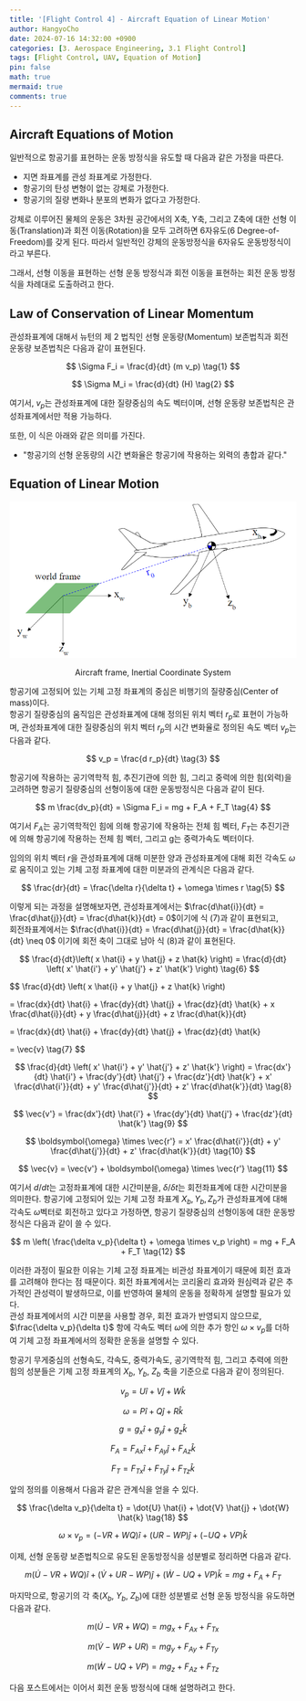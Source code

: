 ```yaml
---
title: '[Flight Control 4] - Aircraft Equation of Linear Motion'
author: HangyoCho
date: 2024-07-16 14:32:00 +0900
categories: [3. Aerospace Engineering, 3.1 Flight Control]
tags: [Flight Control, UAV, Equation of Motion]
pin: false
math: true
mermaid: true
comments: true
---
```


## Aircraft Equations of Motion 

일반적으로 항공기를 표현하는 운동 방정식을 유도할 때 다음과 같은 가정을 따른다.
- 지면 좌표계를 관성 좌표계로 가정한다.
- 항공기의 탄성 변형이 없는 강체로 가정한다.
- 항공기의 질량 변화나 분포의 변화가 없다고 가정한다.

강체로 이루어진 물체의 운동은 3차원 공간에서의 X축, Y축, 그리고 Z축에 대한 선형 이동(Translation)과 회전 이동(Rotation)을 모두 고려하면 6자유도(6 Degree-of-Freedom)를 갖게 된다. 따라서 일반적인 강체의 운동방정식을 6자유도 운동방정식이라고 부른다.

그래서, 선형 이동을 표현하는 선형 운동 방정식과 회전 이동을 표현하는 회전 운동 방정식을 차례대로 도출하려고 한다.

## Law of Conservation of Linear Momentum

관성좌표계에 대해서 뉴턴의 제 2 법칙인 선형 운동량(Momentum) 보존법칙과 회전 운동량 보존법칙은 다음과 같이 표현된다.

$$
\Sigma F_i = \frac{d}{dt} (m v_p)
\tag{1}
$$

$$
\Sigma M_i = \frac{d}{dt} (H)
\tag{2}
$$

여기서, $v_p$는 관성좌표계에 대한 질량중심의 속도 벡터이며, 선형 운동량 보존법칙은 관성좌표계에서만 적용 가능하다.
 
또한, 이 식은 아래와 같은 의미를 가진다.  

- "항공기의 선형 운동량의 시간 변화율은 항공기에 작용하는 외력의 총합과 같다."

## Equation of Linear Motion
<div style="text-align: center;">
  <img src="./image/flight control/air_in_inertial.png" alt="Aircraft frame, Inertial Coordinate System"/>
  <p>Aircraft frame, Inertial Coordinate System</p>
</div>

항공기에 고정되어 있는 기체 고정 좌표계의 중심은 비행기의 질량중심(Center of mass)이다.     
항공기 질량중심의 움직임은 관성좌표계에 대해 정의된 위치 벡터 $r_p$로 표현이 가능하며,
관성좌표계에 대한 질량중심의 위치 벡터 $r_p$의 시간 변화율로 정의된 속도 벡터 $v_p$는 다음과 같다.

$$
v_p = \frac{d r_p}{dt}
\tag{3}
$$

항공기에 작용하는 공기역학적 힘, 추진기관에 의한 힘, 그리고 중력에 의한 힘(외력)을 고려하면 항공기 질량중심의 선형이동에 대한 운동방정식은 다음과 같이 된다.

$$
m \frac{dv_p}{dt} = \Sigma F_i = mg + F_A + F_T
\tag{4}
$$

여기서 $F_A$는 공기역학적인 힘에 의해 항공기에 작용하는 전체 힘 벡터, $F_T$는 추진기관에 의해 항공기에 작용하는 전체 힘 벡터, 그리고 g는 중력가속도 벡터이다.


임의의 위치 벡터 $r$을 관성좌표계에 대해 미분한 양과 관성좌표계에 대해 회전 각속도 $\omega$로 움직이고 있는 기체 고정 좌표계에 대한 미분과의 관계식은 다음과 같다.  

$$
\frac{dr}{dt} = \frac{\delta r}{\delta t} + \omega \times r
\tag{5}
$$

이렇게 되는 과정을 설명해보자면, 관성좌표계에서는 $\frac{d\hat{i}}{dt} = \frac{d\hat{j}}{dt} = \frac{d\hat{k}}{dt} = 0$이기에 식 (7)과 같이 표현되고,  
회전좌표계에서는  $\frac{d\hat{i}}{dt} = \frac{d\hat{j}}{dt} = \frac{d\hat{k}}{dt} \neq 0$ 이기에 회전 축이 그대로 남아 식 (8)과 같이 표현된다.
 
$$
\frac{d}{dt}\left( x \hat{i} + y \hat{j} + z \hat{k} \right) = \frac{d}{dt} \left( x' \hat{i'} + y' \hat{j'} + z' \hat{k'} \right)
\tag{6}
$$

$$
\frac{d}{dt} \left( x \hat{i} + y \hat{j} + z \hat{k} \right)

=  \frac{dx}{dt} \hat{i} + \frac{dy}{dt} \hat{j}  + \frac{dz}{dt} \hat{k} + x \frac{d\hat{i}}{dt} + y \frac{d\hat{j}}{dt} + z \frac{d\hat{k}}{dt} 

= \frac{dx}{dt} \hat{i} + \frac{dy}{dt} \hat{j} + \frac{dz}{dt} \hat{k}

= \vec{v}
\tag{7}
$$

$$
\frac{d}{dt} \left( x' \hat{i'} + y' \hat{j'} + z' \hat{k'} \right) = \frac{dx'}{dt} \hat{i'} + \frac{dy'}{dt} \hat{j'} + \frac{dz'}{dt} \hat{k'} + x' \frac{d\hat{i'}}{dt} + y' \frac{d\hat{j'}}{dt} + z' \frac{d\hat{k'}}{dt}
\tag{8}
$$

$$
\vec{v'} = \frac{dx'}{dt} \hat{i'} + \frac{dy'}{dt} \hat{j'} + \frac{dz'}{dt} \hat{k'}
\tag{9}
$$

$$
\boldsymbol{\omega} \times \vec{r'} = x' \frac{d\hat{i'}}{dt} + y' \frac{d\hat{j'}}{dt} + z' \frac{d\hat{k'}}{dt} 
\tag{10}
$$

$$
\vec{v} = \vec{v'} +  \boldsymbol{\omega} \times \vec{r'}
\tag{11}
$$


여기서 $d/dt$는 고정좌표계에 대한 시간미분을, $\delta/\delta t$는 회전좌표계에 대한 시간미분을 의미한다.
항공기에 고정되어 있는 기체 고정 좌표계 $X_b, Y_b, Z_b$가 관성좌표계에 대해 각속도 $\omega$벡터로 회전하고 있다고 가정하면, 항공기 질량중심의 선형이동에 대한 운동방정식은 다음과 같이 쓸 수 있다.

$$
m \left( \frac{\delta v_p}{\delta t} + \omega \times v_p \right) = mg + F_A + F_T
\tag{12}
$$

이러한 과정이 필요한 이유는 기체 고정 좌표계는 비관성 좌표계이기 때문에 회전 효과를 고려해야 한다는 점 때문이다. 회전 좌표계에서는 코리올리 효과와 원심력과 같은 추가적인 관성력이 발생하므로, 이를 반영하여 물체의 운동을 정확하게 설명할 필요가 있다.    
관성 좌표계에서의 시간 미분을 사용할 경우, 회전 효과가 반영되지 않으므로, $\frac{\delta v_p}{\delta t}$ 항에 각속도 벡터 $\omega$에 의한 추가 항인 $\omega \times v_p$를 더하여 기체 고정 좌표계에서의 정확한 운동을 설명할 수 있다.

항공기 무게중심의 선형속도, 각속도, 중력가속도, 공기역학적 힘, 그리고 추력에 의한 힘의 성분들은 기체 고정 좌표계의 $X_b$, $Y_b$, $Z_b$ 축을 기준으로 다음과 같이 정의된다.

$$
v_p = U \hat{i} + V \hat{j} + W \hat{k}
\tag{13}
$$

$$
\omega = P \hat{i} + Q \hat{j} + R \hat{k}
\tag{14}
$$

$$
g = g_x \hat{i} + g_y \hat{j} + g_z \hat{k}
\tag{15}
$$

$$
F_A = F_{Ax} \hat{i} + F_{Ay} \hat{j} + F_{Az} \hat{k}
\tag{16}
$$

$$
F_T = F_{Tx} \hat{i} + F_{Ty} \hat{j} + F_{Tz} \hat{k}
\tag{17}
$$

앞의 정의를 이용해서 다음과 같은 관계식을 얻을 수 있다.

$$
\frac{\delta v_p}{\delta t} = \dot{U} \hat{i} + \dot{V} \hat{j} + \dot{W} \hat{k} \tag{18}
$$

$$
\omega \times v_p = (-VR + WQ) \hat{i} + (UR - WP) \hat{j} + (-UQ + VP) \hat{k} \tag{19}
$$

이제, 선형 운동량 보존법칙으로 유도된 운동방정식을 성분별로 정리하면 다음과 같다.

$$
m \left( \dot{U} - VR + WQ \right) \hat{i} + \left(\dot{V} + UR - WP \right) \hat{j} + \left( \dot{W} - UQ + VP \right) \hat{k} = mg + F_A + F_T \tag{20}
$$

마지막으로, 항공기의 각 축($X_b$, $Y_b$, $Z_b$)에 대한 성분별로 선형 운동 방정식을 유도하면 다음과 같다.

$$
m \left( \dot{U} - VR + WQ \right) = mg_x + F_{Ax} + F_{Tx}
\tag{21}
$$

$$
m \left( \dot{V} - WP + UR \right) = mg_y + F_{Ay} + F_{Ty}
\tag{22}
$$

$$
m \left( \dot{W} - UQ + VP \right) = mg_z + F_{Az} + F_{Tz}
\tag{23}
$$


다음 포스트에서는 이어서 회전 운동 방정식에 대해 설명하려고 한다.